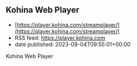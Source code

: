 ## Kohina Web Player
 - [https://player.kohina.com/streamplayer/](https://player.kohina.com/streamplayer/)
 - RSS feed: https://player.kohina.com
 - date published: 2023-08-04T09:55:01+00:00

Kohina Web Player

